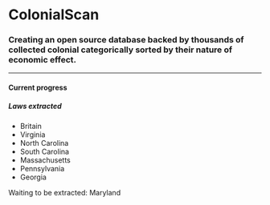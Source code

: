 # ColonialScan

### Creating an open source database backed by thousands of collected colonial categorically sorted by their nature of economic effect.
---
#### Current progress
##### Laws extracted
- Britain
- Virginia
- North Carolina
- South Carolina
- Massachusetts
- Pennsylvania
- Georgia

Waiting to be extracted:
Maryland
